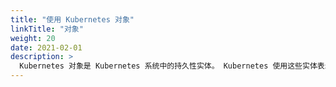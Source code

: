 ```yaml
---
title: "使用 Kubernetes 对象"
linkTitle: "对象"
weight: 20
date: 2021-02-01
description: >
  Kubernetes 对象是 Kubernetes 系统中的持久性实体。 Kubernetes 使用这些实体表示你的集群状态。 了解 Kubernetes 对象模型以及如何使用这些对象。
---
```




